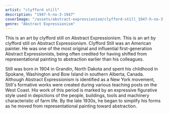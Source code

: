 ```yaml
---
artist: "clyfford still"
description: "1947-h-no-3-1947"
coverImage: "/assets/abstract-expressionism/clyfford-still_1947-h-no-3-1947.jpg"
genre: "Abstract Expressionism"
---
```

This is an art by clyfford still on Abstract Expressionism. This is an art by clyfford still on Abstract Expressionism. Clyfford Still was an American painter. He was one of the most original and influential first-generation Abstract Expressionists, being often credited for having shifted from representational painting to abstraction earlier than his colleagues.

Still was born in 1904 in Grandin, North Dakota and spent his childhood in Spokane, Washington and Bow Island in southern Alberta, Canada. Although Abstract Expressionism is identified as a New York movement, Still's formative works were created during various teaching posts on the West Coast. His work of this period is marked by an expressive figurative style used in depictions of the people, buildings, tools and machinery characteristic of farm life. By the late 1930s, he began to simplify his forms as he moved from representational painting toward abstraction.

